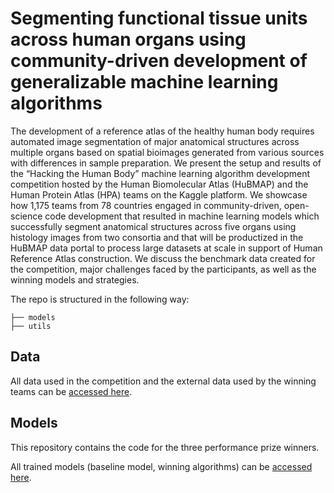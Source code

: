 # Segmenting functional tissue units across human organs using community-driven development of generalizable machine learning algorithms

The development of a reference atlas of the healthy human body requires automated image segmentation of major anatomical structures across multiple organs based on spatial bioimages generated  from various sources with differences in sample preparation. We present the setup and results of the “Hacking the Human Body” machine learning algorithm development competition hosted by the Human Biomolecular Atlas (HuBMAP) and the Human Protein Atlas (HPA) teams on the Kaggle platform. We showcase how 1,175 teams from 78 countries engaged in community-driven, open-science code development that resulted in machine learning models which successfully segment anatomical structures across five organs using histology images from two consortia and that will be productized in the HuBMAP data portal to process large datasets at scale in support of Human Reference Atlas construction. We discuss the benchmark data created for the competition, major challenges faced by the participants, as well as the winning models and strategies. 

The repo is structured in the following way:
```
├── models
├── utils
```
## Data

All data used in the competition and the external data used by the winning teams can be [accessed here](https://drive.google.com/drive/folders/1wsaMx1aH0BMAdP3jYvxfuOEghMd9x-pO?usp=sharing). 

## Models

This repository contains the code for the three performance prize winners.

All trained models (baseline model, winning algorithms) can be [accessed here](https://drive.google.com/drive/folders/1wsaMx1aH0BMAdP3jYvxfuOEghMd9x-pO?usp=sharing).
